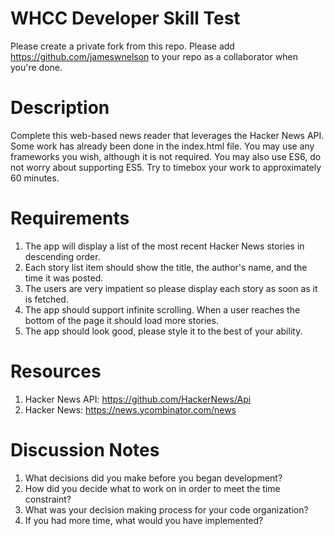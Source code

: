 # WHCC Developer Skill Test
Please create a private fork from this repo. 
Please add https://github.com/jameswnelson to your repo as a collaborator when you're done.

# Description
Complete this web-based news reader that leverages the Hacker News API.
Some work has already been done in the index.html file.
You may use any frameworks you wish, although it is not required. 
You may also use ES6, do not worry about supporting ES5.
Try to timebox your work to approximately 60 minutes.

# Requirements
1. The app will display a list of the most recent Hacker News stories in descending order.
1. Each story list item should show the title, the author's name, and the time it was posted.
1. The users are very impatient so please display each story as soon as it is fetched.
1. The app should support infinite scrolling. When a user reaches the bottom of the page it should load more stories.
1. The app should look good, please style it to the best of your ability.

# Resources
1. Hacker News API: https://github.com/HackerNews/Api
1. Hacker News: https://news.ycombinator.com/news

# Discussion Notes
1. What decisions did you make before you began development?
1. How did you decide what to work on in order to meet the time constraint?
1. What was your decision making process for your code organization?
1. If you had more time, what would you have implemented?